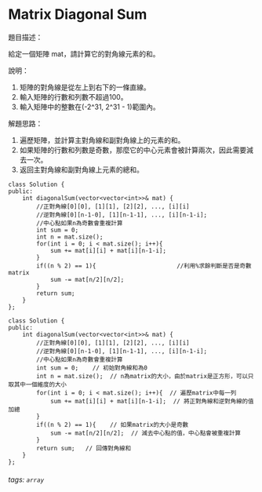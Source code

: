 # Matrix Diagonal Sum
題目描述：
  
給定一個矩陣 mat，請計算它的對角線元素的和。

說明：

1. 矩陣的對角線是從左上到右下的一條直線。
1. 輸入矩陣的行數和列數不超過100。
1. 輸入矩陣中的整數在(-2^31, 2^31 - 1)範圍內。

解題思路：

1. 遍歷矩陣，並計算主對角線和副對角線上的元素的和。
1. 如果矩陣的行數和列數是奇數，那麼它的中心元素會被計算兩次，因此需要減去一次。
1. 返回主對角線和副對角線上元素的總和。
```c++=
class Solution {
public:
    int diagonalSum(vector<vector<int>>& mat) {
        //正對角線[0][0], [1][1], [2][2], ..., [i][i]
        //逆對角線[0][n-1-0], [1][n-1-1], ..., [i][n-1-i];
        //中心點如果n為奇數會重複計算
        int sum = 0;
        int n = mat.size();
        for(int i = 0; i < mat.size(); i++){        
            sum += mat[i][i] + mat[i][n-1-i];
        }
        if((n % 2) == 1){                       //利用%求餘判斷是否是奇數matrix
            sum -= mat[n/2][n/2];
        }
        return sum;
    }
};
```
```C++=
class Solution {
public:
    int diagonalSum(vector<vector<int>>& mat) {
        //正對角線[0][0], [1][1], [2][2], ..., [i][i]
        //逆對角線[0][n-1-0], [1][n-1-1], ..., [i][n-1-i];
        //中心點如果n為奇數會重複計算
        int sum = 0;    // 初始對角線和為0
        int n = mat.size();  // n為matrix的大小，由於matrix是正方形，可以只取其中一個維度的大小
        for(int i = 0; i < mat.size(); i++){  // 遍歷matrix中每一列
            sum += mat[i][i] + mat[i][n-1-i];  // 將正對角線和逆對角線的值加總
        }
        if((n % 2) == 1){    // 如果matrix的大小是奇數
            sum -= mat[n/2][n/2];  // 減去中心點的值，中心點會被重複計算
        }
        return sum;   // 回傳對角線和
    }
};
```


###### tags: `array`